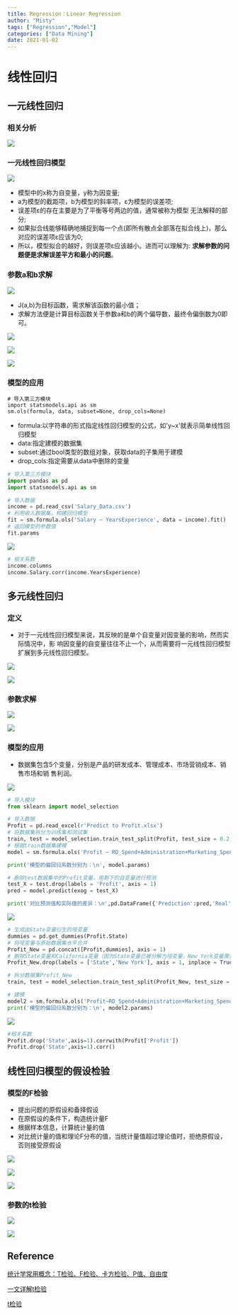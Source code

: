 ```yaml
---
title: Regression：Linear Regression
author: "Misty"
tags: ["Regression","Model"]
categories: ["Data Mining"]
date: 2021-01-02
---
```


# 线性回归

## 一元线性回归

### 相关分析

![](https://cdn.jsdelivr.net/gh/M1styDay/image_hosting@master/hugo_images/20210402115124.png)


### 一元线性回归模型

![](https://cdn.jsdelivr.net/gh/M1styDay/image_hosting@master/hugo_images/20210402115521.png)

* 模型中的x称为自变量，y称为因变量;
* a为模型的截距项，b为模型的斜率项，ε为模型的误差项; 
* 误差项ε的存在主要是为了平衡等号两边的值，通常被称为模型 无法解释的部分;
* 如果拟合线能够精确地捕捉到每一个点(即所有散点全部落在拟合线上)，那么对应的误差项ε应该为0;
* 所以，模型拟合的越好，则误差项ε应该越小。进而可以理解为: **求解参数的问题便是求解误差平方和最小的问题**。

### 参数a和b求解

![](https://cdn.jsdelivr.net/gh/M1styDay/image_hosting@master/hugo_images/20210402115904.png)

* J(a,b)为目标函数，需求解该函数的最小值；
* 求解方法便是计算目标函数关于参数a和b的两个偏导数，最终令偏倒数为0即可。

![](https://cdn.jsdelivr.net/gh/M1styDay/image_hosting@master/hugo_images/20210402120053.png)

![](https://cdn.jsdelivr.net/gh/M1styDay/image_hosting@master/hugo_images/20210402120126.png)

![](https://cdn.jsdelivr.net/gh/M1styDay/image_hosting@master/hugo_images/20210402120149.png)

### 模型的应用

```pyton
# 导入第三方模块
import statsmodels.api as sm
sm.ols(formula, data, subset=None, drop_cols=None)
```
* formula:以字符串的形式指定线性回归模型的公式，如'y~x'就表示简单线性回归模型 
* data:指定建模的数据集 
* subset:通过bool类型的数组对象，获取data的子集用于建模 
* drop_cols:指定需要从data中删除的变量

```python
# 导入第三方模块
import pandas as pd
import statsmodels.api as sm

# 导入数据
income = pd.read_csv('Salary_Data.csv')
# 利用收入数据集，构建回归模型
fit = sm.formula.ols('Salary ~ YearsExperience', data = income).fit() 
# 返回模型的参数值
fit.params
```
![](https://cdn.jsdelivr.net/gh/M1styDay/image_hosting@master/hugo_images/20210402131831.png)

```python
# 相关系数
income.columns
income.Salary.corr(income.YearsExperience)
```


## 多元线性回归

### 定义

* 对于一元线性回归模型来说，其反映的是单个自变量对因变量的影响，然而实际情况中，影
响因变量的自变量往往不止一个，从而需要将一元线性回归模型扩展到多元线性回归模型。

![](https://cdn.jsdelivr.net/gh/M1styDay/image_hosting@master/hugo_images/20210402121247.png)

![](https://cdn.jsdelivr.net/gh/M1styDay/image_hosting@master/hugo_images/20210402121316.png)

### 参数求解

![](https://cdn.jsdelivr.net/gh/M1styDay/image_hosting@master/hugo_images/20210402121356.png)

![](https://cdn.jsdelivr.net/gh/M1styDay/image_hosting@master/hugo_images/20210402121412.png)

### 模型的应用

* 数据集包含5个变量，分别是产品的研发成本、管理成本、市场营销成本、销售市场和销 售利润。

![](https://cdn.jsdelivr.net/gh/M1styDay/image_hosting@master/hugo_images/20210402121459.png)

```python
# 导入模块
from sklearn import model_selection

# 导入数据
Profit = pd.read_excel(r'Predict to Profit.xlsx')
# 将数据集拆分为训练集和测试集
train, test = model_selection.train_test_split(Profit, test_size = 0.2, random_state=1234)
# 根据train数据集建模
model = sm.formula.ols('Profit ~ RD_Spend+Administration+Marketing_Spend+C(State)', data = train).fit()

print('模型的偏回归系数分别为：\n', model.params)

# 删除test数据集中的Profit变量，用剩下的自变量进行预测
test_X = test.drop(labels = 'Profit', axis = 1)
pred = model.predict(exog = test_X)

print('对比预测值和实际值的差异：\n',pd.DataFrame({'Prediction':pred,'Real':test.Profit}))
```

![](https://cdn.jsdelivr.net/gh/M1styDay/image_hosting@master/hugo_images/20210402132147.png)


```python
# 生成由State变量衍生的哑变量
dummies = pd.get_dummies(Profit.State)
# 将哑变量与原始数据集水平合并
Profit_New = pd.concat([Profit,dummies], axis = 1)
# 删除State变量和California变量（因为State变量已被分解为哑变量，New York变量需要作为参照组）
Profit_New.drop(labels = ['State','New York'], axis = 1, inplace = True)

# 拆分数据集Profit_New
train, test = model_selection.train_test_split(Profit_New, test_size = 0.2, random_state=1234)

# 建模
model2 = sm.formula.ols('Profit~RD_Spend+Administration+Marketing_Spend+Florida+California', data = train).fit()
print('模型的偏回归系数分别为：\n', model2.params)
```

![](https://cdn.jsdelivr.net/gh/M1styDay/image_hosting@master/hugo_images/20210402132557.png)

```python
#相关系数
Profit.drop('State',axis=1).corrwith(Profit['Profit'])
Profit.drop('State',axis=1).corr()
```



## 线性回归模型的假设检验

### 模型的F检验

* 提出问题的原假设和备择假设 
* 在原假设的条件下，构造统计量F
* 根据样本信息，计算统计量的值 
* 对比统计量的值和理论F分布的值，当统计量值超过理论值时，拒绝原假设，否则接受原假设

![](https://cdn.jsdelivr.net/gh/M1styDay/image_hosting@master/hugo_images/20210402121916.png)

![](https://cdn.jsdelivr.net/gh/M1styDay/image_hosting@master/hugo_images/20210402121956.png)

![](https://cdn.jsdelivr.net/gh/M1styDay/image_hosting@master/hugo_images/20210402122019.png)

### 参数的t检验

![](https://cdn.jsdelivr.net/gh/M1styDay/image_hosting@master/hugo_images/20210402122052.png)

![](https://cdn.jsdelivr.net/gh/M1styDay/image_hosting@master/hugo_images/20210402122126.png)


## Reference

[统计学常用概念：T检验、F检验、卡方检验、P值、自由度](http://cblog.csdn.net/mydear_11000/article/details/51576564)

[一文详解t检验](https://zhuanlan.zhihu.com/p/138711532)

[t检验](https://www.zhihu.com/question/30753175)
    